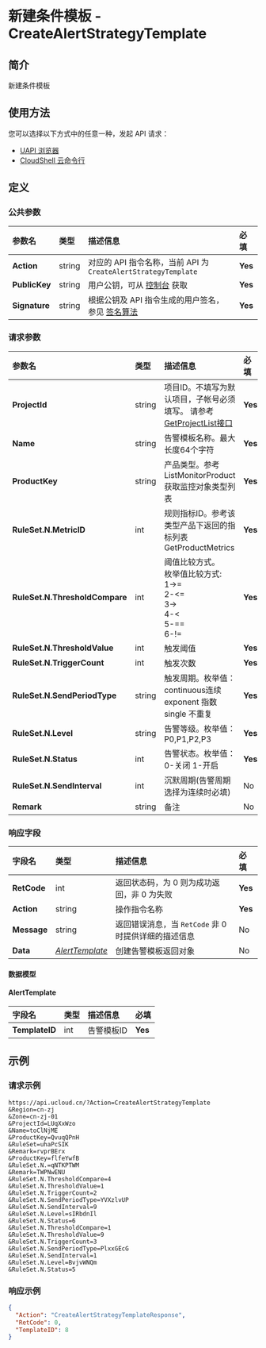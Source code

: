 # 新建条件模板 - CreateAlertStrategyTemplate

## 简介

新建条件模板






## 使用方法

您可以选择以下方式中的任意一种，发起 API 请求：
- [UAPI 浏览器](https://console.ucloud.cn/uapi/detail?id=CreateAlertStrategyTemplate)
- [CloudShell 云命令行](https://shell.ucloud.cn/)


## 定义

### 公共参数

| 参数名 | 类型 | 描述信息 | 必填 |
|:---|:---|:---|:---|
| **Action**     | string  | 对应的 API 指令名称，当前 API 为 `CreateAlertStrategyTemplate`                        | **Yes** |
| **PublicKey**  | string  | 用户公钥，可从 [控制台](https://console.ucloud.cn/uapi/apikey) 获取                                             | **Yes** |
| **Signature**  | string  | 根据公钥及 API 指令生成的用户签名，参见 [签名算法](api/summary/signature.md)  | **Yes** |

### 请求参数

| 参数名 | 类型 | 描述信息 | 必填 |
|:---|:---|:---|:---|
| **ProjectId** | string | 项目ID。不填写为默认项目，子帐号必须填写。 请参考[GetProjectList接口](https://docs.ucloud.cn/api/summary/get_project_list) |**Yes**|
| **Name** | string | 告警模板名称。最大长度64个字符 |**Yes**|
| **ProductKey** | string | 产品类型。参考ListMonitorProduct获取监控对象类型列表 |**Yes**|
| **RuleSet.N.MetricID** | int | 规则指标ID。参考该类型产品下返回的指标列表GetProductMetrics |**Yes**|
| **RuleSet.N.ThresholdCompare** | int | 阈值比较方式。<br />枚举值比较方式: <br />1->=<br />2-<= <br />3-> <br />4-< <br />5-== <br />6-!= |**Yes**|
| **RuleSet.N.ThresholdValue** | int | 触发阈值 |**Yes**|
| **RuleSet.N.TriggerCount** | int | 触发次数 |**Yes**|
| **RuleSet.N.SendPeriodType** | string | 触发周期。枚举值：continuous连续 exponent 指数 single 不重复 |**Yes**|
| **RuleSet.N.Level** | string | 告警等级。枚举值：P0,P1,P2,P3 |**Yes**|
| **RuleSet.N.Status** | int | 告警状态。枚举值：0-关闭 1-开启 |**Yes**|
| **RuleSet.N.SendInterval** | int | 沉默周期(告警周期选择为连续时必填) |No|
| **Remark** | string | 备注 |No|

### 响应字段

| 字段名 | 类型 | 描述信息 | 必填 |
|:---|:---|:---|:---|
| **RetCode** | int | 返回状态码，为 0 则为成功返回，非 0 为失败 |**Yes**|
| **Action** | string | 操作指令名称 |**Yes**|
| **Message** | string | 返回错误消息，当 `RetCode` 非 0 时提供详细的描述信息 |No|
| **Data** | [*AlertTemplate*](#AlertTemplate) | 创建告警模板返回对象 |No|

#### 数据模型


#### AlertTemplate

| 字段名 | 类型 | 描述信息 | 必填 |
|:---|:---|:---|:---|
| **TemplateID** | int | 告警模板ID |**Yes**|

## 示例

### 请求示例
    
```
https://api.ucloud.cn/?Action=CreateAlertStrategyTemplate
&Region=cn-zj
&Zone=cn-zj-01
&ProjectId=LUqXxWzo
&Name=toClNjME
&ProductKey=QvuqQPnH
&RuleSet=uhaPcSIK
&Remark=rvprBErx
&ProductKey=flfeYwfB
&RuleSet.N.=qNTKPTWM
&Remark=TWPNwENU
&RuleSet.N.ThresholdCompare=4
&RuleSet.N.ThresholdValue=1
&RuleSet.N.TriggerCount=2
&RuleSet.N.SendPeriodType=YVXzlvUP
&RuleSet.N.SendInterval=9
&RuleSet.N.Level=sIRbdnIl
&RuleSet.N.Status=6
&RuleSet.N.ThresholdCompare=1
&RuleSet.N.ThresholdValue=9
&RuleSet.N.TriggerCount=3
&RuleSet.N.SendPeriodType=PlxxGEcG
&RuleSet.N.SendInterval=1
&RuleSet.N.Level=BvjvWNQm
&RuleSet.N.Status=5
```

### 响应示例
    
```json
{
  "Action": "CreateAlertStrategyTemplateResponse",
  "RetCode": 0,
  "TemplateID": 8
}
```





